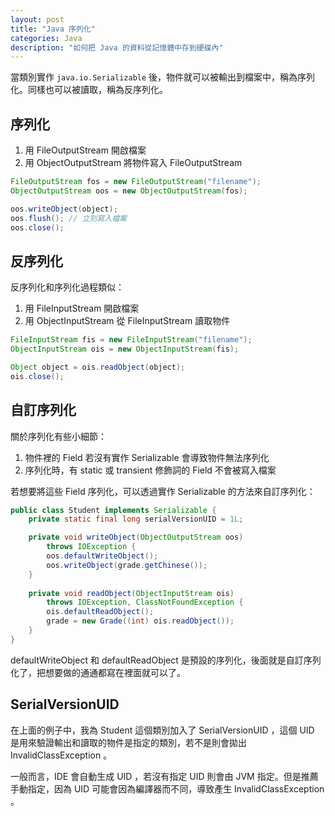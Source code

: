 ```yaml
---
layout: post
title: "Java 序列化"
categories: Java
description: "如何把 Java 的資料從記憶體中存到硬碟內"
---
```


當類別實作 `java.io.Serializable` 後，物件就可以被輸出到檔案中，稱為序列化。同樣也可以被讀取，稱為反序列化。

## 序列化
1. 用 FileOutputStream 開啟檔案
2. 用 ObjectOutputStream 將物件寫入 FileOutputStream

``` Java
FileOutputStream fos = new FileOutputStream("filename");
ObjectOutputStream oos = new ObjectOutputStream(fos);

oos.writeObject(object);
oos.flush(); // 立刻寫入檔案
oos.close();
```

## 反序列化
反序列化和序列化過程類似：
1. 用 FileInputStream 開啟檔案
2. 用 ObjectInputStream 從 FileInputStream 讀取物件

``` Java
FileInputStream fis = new FileInputStream("filename");
ObjectInputStream ois = new ObjectInputStream(fis);

Object object = ois.readObject(object);
ois.close();
```

## 自訂序列化
關於序列化有些小細節：
1. 物件裡的 Field 若沒有實作 Serializable 會導致物件無法序列化
2. 序列化時，有 static 或 transient 修飾詞的 Field 不會被寫入檔案

若想要將這些 Field 序列化，可以透過實作 Serializable 的方法來自訂序列化：
``` Java
public class Student implements Serializable {
	private static final long serialVersionUID = 1L;

	private void writeObject(ObjectOutputStream oos) 
		throws IOException {
		oos.defaultWriteObject();
		oos.writeObject(grade.getChinese());
	}
	
	private void readObject(ObjectInputStream ois) 
		throws IOException, ClassNotFoundException {
		ois.defaultReadObject();
		grade = new Grade((int) ois.readObject());
	}
}
```

defaultWriteObject 和 defaultReadObject 是預設的序列化，後面就是自訂序列化了，把想要做的通通都寫在裡面就可以了。

## SerialVersionUID
在上面的例子中，我為 Student 這個類別加入了 SerialVersionUID ，這個 UID 是用來驗證輸出和讀取的物件是指定的類別，若不是則會拋出 InvalidClassException 。

一般而言，IDE 會自動生成 UID ，若沒有指定 UID 則會由 JVM 指定。但是推薦手動指定，因為 UID 可能會因為編譯器而不同，導致產生 InvalidClassException 。
